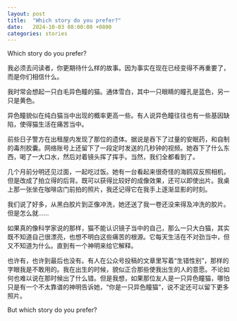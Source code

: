 ```yaml
---
layout: post
title:  "Which story do you prefer?"
date:   2024-10-03 08:00:00 +0800
categories: stories
---
```


Which story do you prefer?

我必须去问读者，你更期待什么样的故事。因为事实在现在已经变得不再重要了，而是你们相信什么。

我时常会想起一只白毛异色瞳的猫。通体雪白，其中一只眼睛的瞳孔是蓝色，另一只是黄色。

异色瞳貌似在纯白猫当中出现的概率更高一些。有人说异色瞳往往也有一些基因缺陷，使得猫生活在痛苦当中。

前些日子警方在出租屋内发现了那位的遗体。据说是吞下了过量的安眠药，和自制的毒剂胶囊。网络账号上还留下了一段定时发送的几秒钟的视频。她吞下了什么东西，喝了一大口水，然后对着镜头挥了挥手。当然，我们全都看到了。

几个月前分明还见过面，一起吃过饭。她有一台看起来很奇怪的海鸥双反照相机，但是改成了拍立得的后背。既可以获得比较好的成像效果，还可以即使出片。我桌上那一张坐在咖啡店门前拍的照片，我还记得它在我手上逐渐显影的时刻。

我们说了好多，从黑白胶片到正像冲洗，她还送了我一卷还没来得及冲洗的胶片。但是怎么就……

如果真的像科学家说的那样，猫不能认识镜子当中的自己，那么一只大白猫，其实既不知道自己很漂亮，也想不明白这些痛苦的根源。它每天生活在不对劲当中，但又不知道为什么。直到有一个神明来给它解释。

也许有，也许到最后也没有。有人在公众号投稿的文章里写着“生错性别”，那样的字眼我是不敢用的。我在出生的时候，貌似正合那些使我出生的人的意愿。不论如何也难以说在那时候出了什么错。但是我想，如果那位友人是一只异色瞳猫，哪怕只是有一个不太靠谱的神明告诉她，“你是一只异色瞳猫”，说不定还可以留下更多照片。

But which story do you prefer?

